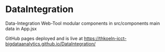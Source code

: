 # DataIntegration
Data-Integration Web-Tool 
modular components in src/components
main data in App.jsx


GitHub pages deployed and is live at https://thkoeln-icct-bigdataanalytics.github.io/DataIntegration/
